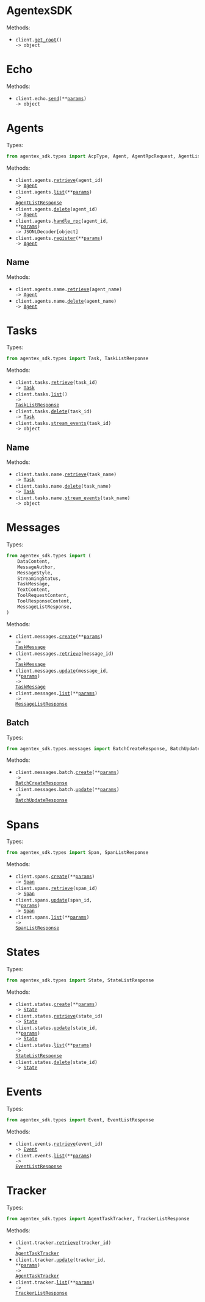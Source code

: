 # AgentexSDK

Methods:

- <code title="get /">client.<a href="./src/agentex_sdk/_client.py">get_root</a>() -> object</code>

# Echo

Methods:

- <code title="post /echo">client.echo.<a href="./src/agentex_sdk/resources/echo.py">send</a>(\*\*<a href="src/agentex_sdk/types/echo_send_params.py">params</a>) -> object</code>

# Agents

Types:

```python
from agentex_sdk.types import AcpType, Agent, AgentRpcRequest, AgentListResponse
```

Methods:

- <code title="get /agents/{agent_id}">client.agents.<a href="./src/agentex_sdk/resources/agents/agents.py">retrieve</a>(agent_id) -> <a href="./src/agentex_sdk/types/agent.py">Agent</a></code>
- <code title="get /agents">client.agents.<a href="./src/agentex_sdk/resources/agents/agents.py">list</a>(\*\*<a href="src/agentex_sdk/types/agent_list_params.py">params</a>) -> <a href="./src/agentex_sdk/types/agent_list_response.py">AgentListResponse</a></code>
- <code title="delete /agents/{agent_id}">client.agents.<a href="./src/agentex_sdk/resources/agents/agents.py">delete</a>(agent_id) -> <a href="./src/agentex_sdk/types/agent.py">Agent</a></code>
- <code title="post /agents/{agent_id}/rpc">client.agents.<a href="./src/agentex_sdk/resources/agents/agents.py">handle_rpc</a>(agent_id, \*\*<a href="src/agentex_sdk/types/agent_handle_rpc_params.py">params</a>) -> JSONLDecoder[object]</code>
- <code title="post /agents/register">client.agents.<a href="./src/agentex_sdk/resources/agents/agents.py">register</a>(\*\*<a href="src/agentex_sdk/types/agent_register_params.py">params</a>) -> <a href="./src/agentex_sdk/types/agent.py">Agent</a></code>

## Name

Methods:

- <code title="get /agents/name/{agent_name}">client.agents.name.<a href="./src/agentex_sdk/resources/agents/name.py">retrieve</a>(agent_name) -> <a href="./src/agentex_sdk/types/agent.py">Agent</a></code>
- <code title="delete /agents/name/{agent_name}">client.agents.name.<a href="./src/agentex_sdk/resources/agents/name.py">delete</a>(agent_name) -> <a href="./src/agentex_sdk/types/agent.py">Agent</a></code>

# Tasks

Types:

```python
from agentex_sdk.types import Task, TaskListResponse
```

Methods:

- <code title="get /tasks/{task_id}">client.tasks.<a href="./src/agentex_sdk/resources/tasks/tasks.py">retrieve</a>(task_id) -> <a href="./src/agentex_sdk/types/task.py">Task</a></code>
- <code title="get /tasks">client.tasks.<a href="./src/agentex_sdk/resources/tasks/tasks.py">list</a>() -> <a href="./src/agentex_sdk/types/task_list_response.py">TaskListResponse</a></code>
- <code title="delete /tasks/{task_id}">client.tasks.<a href="./src/agentex_sdk/resources/tasks/tasks.py">delete</a>(task_id) -> <a href="./src/agentex_sdk/types/task.py">Task</a></code>
- <code title="get /tasks/{task_id}/stream">client.tasks.<a href="./src/agentex_sdk/resources/tasks/tasks.py">stream_events</a>(task_id) -> object</code>

## Name

Methods:

- <code title="get /tasks/name/{task_name}">client.tasks.name.<a href="./src/agentex_sdk/resources/tasks/name.py">retrieve</a>(task_name) -> <a href="./src/agentex_sdk/types/task.py">Task</a></code>
- <code title="delete /tasks/name/{task_name}">client.tasks.name.<a href="./src/agentex_sdk/resources/tasks/name.py">delete</a>(task_name) -> <a href="./src/agentex_sdk/types/task.py">Task</a></code>
- <code title="get /tasks/name/{task_name}/stream">client.tasks.name.<a href="./src/agentex_sdk/resources/tasks/name.py">stream_events</a>(task_name) -> object</code>

# Messages

Types:

```python
from agentex_sdk.types import (
    DataContent,
    MessageAuthor,
    MessageStyle,
    StreamingStatus,
    TaskMessage,
    TextContent,
    ToolRequestContent,
    ToolResponseContent,
    MessageListResponse,
)
```

Methods:

- <code title="post /messages">client.messages.<a href="./src/agentex_sdk/resources/messages/messages.py">create</a>(\*\*<a href="src/agentex_sdk/types/message_create_params.py">params</a>) -> <a href="./src/agentex_sdk/types/task_message.py">TaskMessage</a></code>
- <code title="get /messages/{message_id}">client.messages.<a href="./src/agentex_sdk/resources/messages/messages.py">retrieve</a>(message_id) -> <a href="./src/agentex_sdk/types/task_message.py">TaskMessage</a></code>
- <code title="put /messages/{message_id}">client.messages.<a href="./src/agentex_sdk/resources/messages/messages.py">update</a>(message_id, \*\*<a href="src/agentex_sdk/types/message_update_params.py">params</a>) -> <a href="./src/agentex_sdk/types/task_message.py">TaskMessage</a></code>
- <code title="get /messages">client.messages.<a href="./src/agentex_sdk/resources/messages/messages.py">list</a>(\*\*<a href="src/agentex_sdk/types/message_list_params.py">params</a>) -> <a href="./src/agentex_sdk/types/message_list_response.py">MessageListResponse</a></code>

## Batch

Types:

```python
from agentex_sdk.types.messages import BatchCreateResponse, BatchUpdateResponse
```

Methods:

- <code title="post /messages/batch">client.messages.batch.<a href="./src/agentex_sdk/resources/messages/batch.py">create</a>(\*\*<a href="src/agentex_sdk/types/messages/batch_create_params.py">params</a>) -> <a href="./src/agentex_sdk/types/messages/batch_create_response.py">BatchCreateResponse</a></code>
- <code title="put /messages/batch">client.messages.batch.<a href="./src/agentex_sdk/resources/messages/batch.py">update</a>(\*\*<a href="src/agentex_sdk/types/messages/batch_update_params.py">params</a>) -> <a href="./src/agentex_sdk/types/messages/batch_update_response.py">BatchUpdateResponse</a></code>

# Spans

Types:

```python
from agentex_sdk.types import Span, SpanListResponse
```

Methods:

- <code title="post /spans">client.spans.<a href="./src/agentex_sdk/resources/spans.py">create</a>(\*\*<a href="src/agentex_sdk/types/span_create_params.py">params</a>) -> <a href="./src/agentex_sdk/types/span.py">Span</a></code>
- <code title="get /spans/{span_id}">client.spans.<a href="./src/agentex_sdk/resources/spans.py">retrieve</a>(span_id) -> <a href="./src/agentex_sdk/types/span.py">Span</a></code>
- <code title="patch /spans/{span_id}">client.spans.<a href="./src/agentex_sdk/resources/spans.py">update</a>(span_id, \*\*<a href="src/agentex_sdk/types/span_update_params.py">params</a>) -> <a href="./src/agentex_sdk/types/span.py">Span</a></code>
- <code title="get /spans">client.spans.<a href="./src/agentex_sdk/resources/spans.py">list</a>(\*\*<a href="src/agentex_sdk/types/span_list_params.py">params</a>) -> <a href="./src/agentex_sdk/types/span_list_response.py">SpanListResponse</a></code>

# States

Types:

```python
from agentex_sdk.types import State, StateListResponse
```

Methods:

- <code title="post /states">client.states.<a href="./src/agentex_sdk/resources/states.py">create</a>(\*\*<a href="src/agentex_sdk/types/state_create_params.py">params</a>) -> <a href="./src/agentex_sdk/types/state.py">State</a></code>
- <code title="get /states/{state_id}">client.states.<a href="./src/agentex_sdk/resources/states.py">retrieve</a>(state_id) -> <a href="./src/agentex_sdk/types/state.py">State</a></code>
- <code title="put /states/{state_id}">client.states.<a href="./src/agentex_sdk/resources/states.py">update</a>(state_id, \*\*<a href="src/agentex_sdk/types/state_update_params.py">params</a>) -> <a href="./src/agentex_sdk/types/state.py">State</a></code>
- <code title="get /states">client.states.<a href="./src/agentex_sdk/resources/states.py">list</a>(\*\*<a href="src/agentex_sdk/types/state_list_params.py">params</a>) -> <a href="./src/agentex_sdk/types/state_list_response.py">StateListResponse</a></code>
- <code title="delete /states/{state_id}">client.states.<a href="./src/agentex_sdk/resources/states.py">delete</a>(state_id) -> <a href="./src/agentex_sdk/types/state.py">State</a></code>

# Events

Types:

```python
from agentex_sdk.types import Event, EventListResponse
```

Methods:

- <code title="get /events/{event_id}">client.events.<a href="./src/agentex_sdk/resources/events.py">retrieve</a>(event_id) -> <a href="./src/agentex_sdk/types/event.py">Event</a></code>
- <code title="get /events">client.events.<a href="./src/agentex_sdk/resources/events.py">list</a>(\*\*<a href="src/agentex_sdk/types/event_list_params.py">params</a>) -> <a href="./src/agentex_sdk/types/event_list_response.py">EventListResponse</a></code>

# Tracker

Types:

```python
from agentex_sdk.types import AgentTaskTracker, TrackerListResponse
```

Methods:

- <code title="get /tracker/{tracker_id}">client.tracker.<a href="./src/agentex_sdk/resources/tracker.py">retrieve</a>(tracker_id) -> <a href="./src/agentex_sdk/types/agent_task_tracker.py">AgentTaskTracker</a></code>
- <code title="put /tracker/{tracker_id}">client.tracker.<a href="./src/agentex_sdk/resources/tracker.py">update</a>(tracker_id, \*\*<a href="src/agentex_sdk/types/tracker_update_params.py">params</a>) -> <a href="./src/agentex_sdk/types/agent_task_tracker.py">AgentTaskTracker</a></code>
- <code title="get /tracker">client.tracker.<a href="./src/agentex_sdk/resources/tracker.py">list</a>(\*\*<a href="src/agentex_sdk/types/tracker_list_params.py">params</a>) -> <a href="./src/agentex_sdk/types/tracker_list_response.py">TrackerListResponse</a></code>
